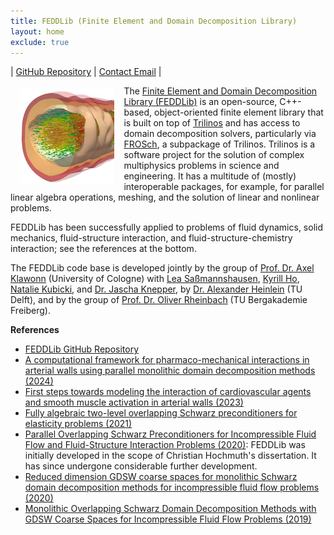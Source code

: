 ```yaml
---
title: FEDDLib (Finite Element and Domain Decomposition Library)
layout: home
exclude: true
---
```


| <a href="https://github.com/FEDDLib/FEDDLib" target="_blank">GitHub Repository</a> | <a href="mailto:feddlib-contact@uni-koeln.de" target="_blank">Contact Email</a> |

<a href="https://github.com/FEDDLib/FEDDLib" target="_blank"><img align="left" width="30%" hspace="3%" vspace="1%" src="assets/img/artery_fsci_realistic_square.jpg"></a>

The <a href="https://github.com/FEDDLib/FEDDLib" target="_blank">Finite Element and Domain Decomposition Library (FEDDLib)</a> is an open-source, C++-based, object-oriented finite element library that is built on top of <a href="https://trilinos.github.io/" target="_blank">Trilinos</a> and has access to domain decomposition solvers, particularly via <a href="https://cds.uni-koeln.de/en/tools/software/frosch" target="_blank">FROSch</a>, a subpackage of Trilinos. Trilinos is a software project for the solution of complex multiphysics problems in science and engineering. It has a multitude of (mostly) interoperable packages, for example, for parallel linear algebra operations, meshing, and the solution of linear and nonlinear problems. 

FEDDLib has been successfully applied to problems of fluid dynamics, solid mechanics, fluid-structure interaction, and fluid-structure-chemistry interaction; see the references at the bottom.

The FEDDLib code base is developed jointly by the group of <a href="https://numerik.uni-koeln.de/" target="_blank">Prof. Dr. Axel Klawonn</a> (University of Cologne) with <a href="https://numerik.uni-koeln.de/arbeitsgruppe/l-sassmannshausen-m-sc" target="_blank">Lea Saßmannshausen</a>, <a href="https://numerik.uni-koeln.de/arbeitsgruppe/k-ho-m-sc" target="_blank">Kyrill Ho</a>, <a href="https://numerik.uni-koeln.de/arbeitsgruppe/n-kubicki-m-sc" target="_blank">Natalie Kubicki</a>, and <a href="https://numerik.uni-koeln.de/arbeitsgruppe/dr-j-knepper" target="_blank">Dr. Jascha Knepper</a>, by <a href="https://www.tudelft.nl/staff/a.heinlein/" target="_blank">Dr. Alexander Heinlein</a> (TU Delft), and by the group of <a href="https://tu-freiberg.de/fakultaet1/institute/numerische-mathematik-und-optimierung/team" target="_blank">Prof. Dr. Oliver Rheinbach</a> (TU Bergakademie Freiberg).

**References**

- <a href="https://github.com/FEDDLib/FEDDLib" target="_blank">FEDDLib GitHub Repository</a>
- <a href="https://doi.org/10.1002/gamm.202370002" target="_blank">A computational framework for pharmaco-mechanical interactions in arterial walls using parallel monolithic domain decomposition methods (2024)</a>
- <a href="https://doi.org/10.1002/pamm.202200133" target="_blank">First steps towards modeling the interaction of cardiovascular agents and smooth muscle activation in arterial walls (2023)</a>
- <a href="https://doi.org/10.1007/978-3-030-55874-1_52" target="_blank">Fully algebraic two-level overlapping Schwarz preconditioners for elasticity problems (2021)</a>
- <a href="http://nbn-resolving.de/urn:nbn:de:hbz:38-113450" target="_blank">Parallel Overlapping Schwarz Preconditioners for Incompressible Fluid Flow and Fluid-Structure Interaction Problems (2020)</a>: FEDDLib was initially developed in the scope of Christian Hochmuth's dissertation. It has since undergone considerable further development.
- <a href="https://doi.org/10.1002/nme.6258" target="_blank">Reduced dimension GDSW coarse spaces for monolithic Schwarz domain decomposition methods for incompressible fluid flow problems (2020)</a>
- <a href="https://doi.org/10.1137/18M1184047" target="_blank">Monolithic Overlapping Schwarz Domain Decomposition Methods with GDSW Coarse Spaces for Incompressible Fluid Flow Problems (2019)</a>
